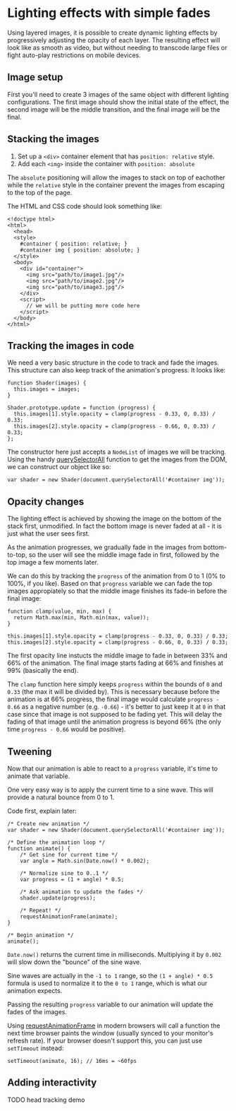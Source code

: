 # Lighting effects with simple fades

Using layered images, it is possible to create dynamic lighting effects
by progressively adjusting the opacity of each layer. The resulting effect
will look like as smooth as video, but without needing to transcode large files
or fight auto-play restrictions on mobile devices.

## Image setup

First you'll need to create 3 images of the same object with different
lighting configurations. The first image should show the initial state of the
effect, the second image will be the middle transition, and the final image
will be the final.

## Stacking the images

1. Set up a `<div>` container element that has `position: relative` style.
2. Add each `<img>` inside the container with `position: absolute`

The `absolute` positioning will allow the images to stack on top of eachother
while the `relative` style in the container prevent the images from escaping to
the top of the page.

The HTML and CSS code should look something like:

    <!doctype html>
    <html>
      <head>
      <style>
        #container { position: relative; }
        #container img { position: absolute; }
      </style>
      <body>
        <div id="container">
          <img src="path/to/image1.jpg"/>
          <img src="path/to/image2.jpg"/>
          <img src="path/to/image3.jpg"/>
        </div>
        <script>
          // we will be putting more code here
        </script>
      </body>
    </html>

## Tracking the images in code

We need a very basic structure in the code to track and fade the images.
This structure can also keep track of the animation's progress. It looks like:

    function Shader(images) {
      this.images = images;
    }

    Shader.prototype.update = function (progress) {
      this.images[1].style.opacity = clamp(progress - 0.33, 0, 0.33) / 0.33;
      this.images[2].style.opacity = clamp(progress - 0.66, 0, 0.33) / 0.33;
    };

The constructor here just accepts a `NodeList` of images we will be tracking.
Using the handy [querySelectorAll](https://developer.mozilla.org/en-US/docs/Web/API/Document.querySelectorAll)
function to get the images from the DOM, we can construct our object like so:

    var shader = new Shader(document.querySelectorAll('#container img'));

## Opacity changes

The lighting effect is achieved by showing the image on the bottom of the
stack first, unmodified. In fact the bottom image is never faded at all -
it is just what the user sees first.

As the animation progresses, we gradually fade in the images from
bottom-to-top, so the user will see the middle image fade in first,
followed by the top image a few moments later.

We can do this by tracking the `progress` of the animation from 0 to 1
(0% to 100%, if you like). Based on that `progress` variable we can fade the
top images appropiately so that the middle image finishes its fade-in before
the final image:

    function clamp(value, min, max) {
      return Math.max(min, Math.min(max, value));
    }

    this.images[1].style.opacity = clamp(progress - 0.33, 0, 0.33) / 0.33;
    this.images[2].style.opacity = clamp(progress - 0.66, 0, 0.33) / 0.33;

The first opacity line instucts the middle image to fade in between 33% and
66% of the animation. The final image starts fading at 66% and finishes at
99% (basically the end).

The `clamp` function here simply keeps `progress` within the bounds of `0`
and `0.33` (the max it will be divided by). This is necessary because before
the animation is at 66% progress, the final image would calculate
`progress - 0.66` as a negative number (e.g. `-0.66`) - it's
better to just keep it at `0` in that case since that image is not supposed to
be fading yet. This will delay the fading of that image until the animation
progress is beyond 66% (the only time `progress - 0.66` would be positive).

## Tweening

Now that our animation is able to react to a `progress` variable, it's time
to animate that variable.

One very easy way is to apply the current time to a sine wave. This will
provide a natural bounce from 0 to 1.

Code first, explain later:

	/* Create new animation */
    var shader = new Shader(document.querySelectorAll('#container img'));

	/* Define the animation loop */
    function animate() {
        /* Get sine for current time */
        var angle = Math.sin(Date.now() * 0.002);

        /* Normalize sine to 0..1 */
        var progress = (1 + angle) * 0.5;

        /* Ask animation to update the fades */
        shader.update(progress);

        /* Repeat! */
        requestAnimationFrame(animate);
    }

    /* Begin animation */
    animate();

`Date.now()` returns the current time in milliseconds. Multiplying it by
`0.002` will slow down the "bounce" of the sine wave.

Sine waves are actually in the `-1 to 1` range, so the `(1 + angle) * 0.5`
formula is used to normalize it to the `0 to 1` range, which is what our
animation expects.

Passing the resulting `progress` variable to our animation will update
the fades of the images.

Using [requestAnimationFrame](https://developer.mozilla.org/en-US/docs/Web/API/window.requestAnimationFrame)
in modern browsers will call a function the next time browser paints the
window (usually synced to your monitor's refresh rate). If your browser
doesn't support this, you can just use `setTimeout` instead:

    setTimeout(animate, 16); // 16ms = ~60fps

## Adding interactivity

TODO head tracking demo
